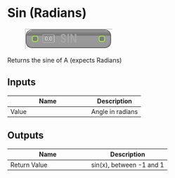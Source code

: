 # Sin (Radians)

<div align="left" data-full-width="false">

<figure><img src="sin_-radians.png" alt=""><figcaption></figcaption></figure>

</div>

Returns the sine of A (expects Radians)

## Inputs

<table>
<thead><tr><th width="170">Name</th><th>Description</th></tr></thead>
<tbody>
<tr><td>Value</td><td>Angle in radians</td></tr>
</tbody>
</table>

## Outputs

<table>
<thead><tr><th width="170">Name</th><th>Description</th></tr></thead>
<tbody>
<tr><td>Return Value</td><td>sin(x), between -1 and 1</td></tr>
</tbody>
</table>